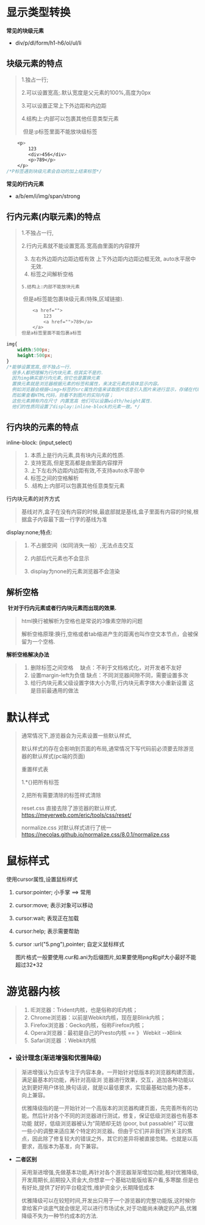# 显示类型转换

**常见的块级元素**

- div/p/dl/form/h1-h6/ol/ul/li

## 块级元素的特点

> 1.独占一行;
>
> 2.可以设置宽高;.默认宽度是父元素的100%,高度为0px
>
> 3.可以设置正常上下外边距和内边距
>
> 4.结构上:内部可以包裹其他任意类型元素
>
> ​             但是:p标签里面不能放块级标签

```css
	<p>
		123
		<div>456</div>
		<p>789</p>
	</p>
/*P标签遇到块级元素会自动的加上结束标签*/
```

**常见的行内元素**

- a/b/em/i/img/span/strong

## 行内元素(内联元素)的特点

>   1.不独占一行,
>
>    2.行内元素就不能设置宽高.宽高由里面的内容撑开
>
>   3. 左右外边距内边距边框有效 上下外边距内边距边框无效,   auto水平居中无效.
>   4. 标签之间解析空格
>
>     5.结构上:内部不能放块元素
>
>   ​      	但是a标签能包裹块级元素(特殊,区域链接).
>
>   ```css
>   	<a href="">
>   		123
>   		<a href="">789</a>
>   	</a>
>   但是a标签里面不能包裹a标签
>   ```
>
>   

```css
img{
	width:500px;
	height:500px;
}
/*能够设置宽高,但不独占一行.
  很多人都把理解为行内块元素.但其实不是的.
  因为img确实是行内元素,但它也是置换元素
  置换元素就是浏览器根据元素的标签和属性，来决定元素的具体显示内容。
  例如浏览器会根据<img>标签的src属性的值来读取图片信息引入图片来进行显示，存储在代码之外的.
  而如果查看HTML代码，则看不到图片的实际内容；
  这些元素拥有内在尺寸 内置宽高 他们可以设置width/height属性.
  他们的性质同设置了display:inline-block的元素一致。*/
```



## 行内块的元素的特点

inline-block: (input,select)

> 1. 本质上是行内元素,具有块内元素的性质.
>2. 支持宽高,但是宽高都是由里面内容撑开
> 3. 上下左右外边距内边距有效,不支持auto水平居中 
>5. 标签之间的空格解析
> 5. .结构上:内部可以包裹其他任意类型元素

行内块元素的对齐方式

> 基线对齐,盒子在没有内容的时候,最底部就是基线,盒子里面有内容的时候,根据盒子内容最下面一行字的基线为准

display:none;特点:

> 1. 不占据空间（如同消失一般）,无法点击交互
>
> 2. 内部后代元素也不会显示
>
> 3. display为none的元素浏览器不会渲染

## 解析空格

​		**针对于行内元素或者行内块元素而出现的效果.**

> html换行被解析为空格也是常说的3像素空隙的问题
>
> 解析空格原理:换行,空格或者tab缩进产生的距离也叫作空文本节点，会被保留为一个空格.



**解析空格解决办法**

> 1. 删除标签之间空格 　缺点：不利于文档格式化，对开发者不友好
> 2. 设置margin-left为负值  缺点：不同浏览器间隙不同，需要设置多次
> 3.  给行内块元素父级设置字体大小为零,行内块元素字体大小重新设置  这是目前最通用的做法

# 默认样式	

> 通常情况下,游览器会为元素设置一些默认样式,
>
> 默认样式的存在会影响到页面的布局,通常情况下写代码前必须要去除游览器的默认样式(pc端的页面)
>
> 重置样式表
>
> 1.*{}把所有标签
>
> 2,把所有需要清除的标签样式清除
>
> reset.css  直接去除了游览器的默认样式. https://meyerweb.com/eric/tools/css/reset/
>
> normalize.css 对默认样式进行了统一    https://necolas.github.io/normalize.css/8.0.1/normalize.css

# 鼠标样式

使用cursor属性,设置鼠标样式

1. cursor:pointer;     小手掌  ==>  常用

2. cursor:move;    表示对象可以移动

3. cursor:wait;    表现正在加载

4. cursor:help;   表示需要帮助

5. cursor :url("5.png"),pointer; 自定义鼠标样式

     图片格式一般要使用.cur和.ani为后缀图片,如果要使用png和gif大小最好不能超过32*32

# 游览器内核

> 1. IE浏览器：Trident内核，也是俗称的IE内核；
> 2. Chrome浏览器：以前是Webkit内核，现在是Blink内核；
> 3. Firefox浏览器：Gecko内核，俗称Firefox内核；
> 4. Opera浏览器：最初是自己的Presto内核  == 》 Webkit --》Blink
> 5. Safari浏览器 ：Webkit内核

- ### 设计理念(渐进增强和优雅降级)


> 渐进增强认为应该专注于内容本身。一开始针对低版本的浏览器构建页面，满足最基本的功能，再针对高级浏 览器进行效果，交互，追加各种功能以达到更好用户体验,换句话说，就是以最低要求，实现最基础功能为基本，向上兼容。
>
> 优雅降级指的是一开始针对一个高版本的浏览器构建页面，先完善所有的功能。然后针对各个不同的浏览器进行测试，修复，保证低级浏览器也有基本功能 就好，低级浏览器被认为“简陋却无妨 (poor, but passable)” 可以做一些小的调整来适应某个特定的浏览器。但由于它们并非我们所关注的焦点，因此除了修复较大的错误之外，其它的差异将被直接忽略。也就是以高要求，高版本为基准，向下兼容。

- **二者区别**

> 采用渐进增强,先做基本功能,再针对各个游览器渐渐增加功能,相对优雅降级,开发周期长,前期投入资金大,你想拿一个基础功能版给客户看,多寒酸.但是也有好处,提供了好的平台稳定性,维护资金少,长期降低成本
>
> 优雅降级可以在较短时间,开发出只用于一个游览器的完整功能版,这时候你拿给客户谈底气就会很足,可以进行市场试水,对于功能尚未确定的产品,优雅降级不失为一种节约成本的方法.



